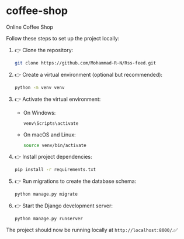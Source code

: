 # coffee-shop
Online Coffee Shop


Follow these steps to set up the project locally:

1. 👉 Clone the repository:

   ```bash
   git clone https://github.com/Mohammad-R-N/Rss-feed.git
   ```

2. 👉 Create a virtual environment (optional but recommended):

   ```bash
   python -m venv venv
   ```

3. 👉 Activate the virtual environment:

   - On Windows:

     ```bash
     venv\Scripts\activate
     ```

   - On macOS and Linux:

     ```bash
     source venv/bin/activate
     ```

4. 👉 Install project dependencies:

   ```bash
   pip install -r requirements.txt
   ```

5. 👉 Run migrations to create the database schema:

   ```bash
   python manage.py migrate
   ```

6. 👉 Start the Django development server:

   ```bash
   python manage.py runserver
   ```

The project should now be running locally at `http://localhost:8000/`.✅
